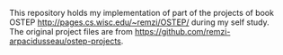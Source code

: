 This repository holds my implementation of part of the projects of book OSTEP http://pages.cs.wisc.edu/~remzi/OSTEP/ during my self study.
<br>
The original project files are from https://github.com/remzi-arpacidusseau/ostep-projects.



